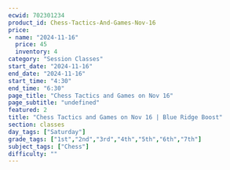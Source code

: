 ```yaml
---
ecwid: 702301234
product_id: Chess-Tactics-And-Games-Nov-16
price:
- name: "2024-11-16"
  price: 45
  inventory: 4
category: "Session Classes"
start_date: "2024-11-16"
end_date: "2024-11-16"
start_time: "4:30"
end_time: "6:30"
page_title: "Chess Tactics and Games on Nov 16"
page_subtitle: "undefined"
featured: 2
title: "Chess Tactics and Games on Nov 16 | Blue Ridge Boost"
section: classes
day_tags: ["Saturday"]
grade_tags: ["1st","2nd","3rd","4th","5th","6th","7th"]
subject_tags: ["Chess"]
difficulty: ""
---
```


